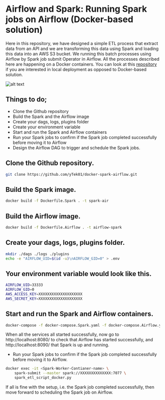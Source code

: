 # Airflow and Spark: Running Spark jobs on Airflow (Docker-based solution)

Here in this repository, we have designed a simple ETL process that extract data from an API and we are transforming this data using Spark and loading this data into an AWS S3 bucket. We running this batch processes using Airflow by Spark job submit Operator in Airflow. All the processes described here are happening on a Docker containers. You can look at this [repository](https://github.com/yTek01/apache-airflow-spark) if you are interested in local deployment as opposed to Docker-based solution. 

![alt text](https://github.com/yTek01/docker-spark-airflow/blob/main/images/index.png)

## Things to do;

*  Clone the Github repository 
*  Build the Spark and the Airflow image
*  Create your dags, logs, plugins folder
*  Create your environment variable
*  Start and run the Spark and Airflow containers 
*  Run your Spark jobs to confirm if the Spark job completed successfully before moving it to Airflow 
*  Design the Airflow DAG to trigger and schedule the Spark jobs.

## Clone the Github repository.
```bash
git clone https://github.com/yTek01/docker-spark-airflow.git
```

## Build the Spark image.
```bash
docker build -f Dockerfile.Spark . -t spark-air
```

## Build the Airflow image.
```bash
docker build -f Dockerfile.Airflow . -t airflow-spark
```

## Create your dags, logs, plugins folder.
```bash
mkdir ./dags ./logs ./plugins
echo -e "AIRFLOW_UID=$(id -u)\nAIRFLOW_GID=0" > .env
```

## Your environment variable would look like this.
```bash
AIRFLOW_UID=33333
AIRFLOW_GID=0
AWS_ACCESS_KEY=XXXXXXXXXXXXXXXXXXXX
AWS_SECRET_KEY=XXXXXXXXXXXXXXXXXXXX
```

## Start and run the Spark and Airflow containers.
```bash
docker-compose -f docker-compose.Spark.yaml -f docker-compose.Airflow.yaml up -d
```
When all the services all started successfully, now go to http://localhost:8080/ to check that Airflow has started successfully, and http://localhost:8090/ that Spark is up and running. 


* Run your Spark jobs to confirm if the Spark job completed successfully before moving it to Airflow.

```bash
docker exec -it <Spark-Worker-Contianer-name> \
    spark-submit --master spark://XXXXXXXXXXXXXX:7077 \
    spark_etl_script_docker.py
```

If all is fine with the setup, i.e. the Spark job completed successfully, then move forward to scheduling the Spark job on Airflow. 